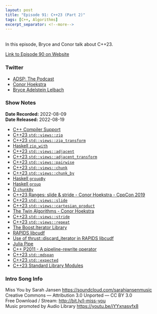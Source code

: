 ```yaml
---
layout: post
title: "Episode 91: C++23 (Part 2)"
tags: [C++, Algorithms]
excerpt_separator: <!--more-->
---
```



<br>In this episode, Bryce and Conor talk about C++23.
 
<!--more-->

[Link to Episode 90 on Website](https://adspthepodcast.com/2022/08/12/Episode-90.html)

### Twitter
 
* [ADSP: The Podcast](https://twitter.com/adspthepodcast)
* [Conor Hoekstra](https://twitter.com/code_report)
* [Bryce Adelstein Lelbach](https://twitter.com/blelbach)

### Show Notes
 
**Date Recorded:** 2022-08-09 <br>
**Date Released:** 2022-08-19

* [C++ Compiler Support](https://en.cppreference.com/w/cpp/compiler_support)
* [C++23 `std::views::zip`](https://www.open-std.org/jtc1/sc22/wg21/docs/papers/2021/p2321r2.html#zip-and-zip_transform)
* [C++23 `std::views::zip_transform`](https://www.open-std.org/jtc1/sc22/wg21/docs/papers/2021/p2321r2.html#zip-and-zip_transform)
* [Haskell `zip_with`](https://hackage.haskell.org/package/base-4.17.0.0/docs/Prelude.html#v:zipWith)
* [C++23 `std::views::adjacent`](https://www.open-std.org/jtc1/sc22/wg21/docs/papers/2021/p2321r2.html#adjacent-and-adjacent_transform)
* [C++23 `std::views::adjacent_transform`](https://www.open-std.org/jtc1/sc22/wg21/docs/papers/2021/p2321r2.html#adjacent-and-adjacent_transform)
* [C++23 `std::views::pairwise`](https://www.open-std.org/jtc1/sc22/wg21/docs/papers/2021/p2321r2.html#naming)
* [C++23 `std::views::chunk`](https://www.open-std.org/jtc1/sc22/wg21/docs/papers/2021/p2442r1.html#chunk)
* [C++23 `std::views::chunk_by`](https://www.open-std.org/jtc1/sc22/wg21/docs/papers/2021/p2443r1.html)
* [Haskell `groupBy`](https://hackage.haskell.org/package/utility-ht-0.0.16/docs/Data-List-HT.html#v:groupBy)
* [Haskell `group`](https://hackage.haskell.org/package/utility-ht-0.0.16/docs/Data-List-HT.html#v:group)
* [D `chunkBy`](https://dlang.org/library/std/algorithm/iteration/chunk_by.html)
* [C++23 Ranges: slide & stride - Conor Hoekstra - CppCon 2019](https://www.youtube.com/watch?v=-_lqZJK2vjI)
* [C++23 `std::views::slide`](https://www.open-std.org/jtc1/sc22/wg21/docs/papers/2021/p2442r1.html#slide)
* [C++23 `std::views::cartesian_product`](https://www.open-std.org/jtc1/sc22/wg21/docs/papers/2022/p2374r4.html)
* [The Twin Algorithms - Conor Hoekstra](https://www.youtube.com/watch?v=NiferfBvN3s)
* [C++23 `std::views::stride`](https://www.open-std.org/jtc1/sc22/wg21/docs/papers/2022/p1899r3.html)
* [C++23 `std::views::repeat`](https://www.open-std.org/jtc1/sc22/wg21/docs/papers/2022/p2474r2.html)
* [The Boost.Iterator Library](https://www.boost.org/doc/libs/1_79_0/libs/iterator/doc/index.html#new-style-iterators)
* [RAPIDS libcudf](https://github.com/rapidsai/cudf)
* [Use of thrust::discard_iterator in RAPIDS libcudf](https://github.com/rapidsai/cudf/blob/e099e01c9b6ab8a2db5d5ee446b8843ee6199acc/cpp/src/groupby/sort/group_replace_nulls.cu#L54)
* [Julia Pipe](https://syl1.gitbook.io/julia-language-a-concise-tutorial/useful-packages/pipe)
* [C++ P2011 - A pipeline-rewrite operator](https://www.open-std.org/jtc1/sc22/wg21/docs/papers/2020/p2011r0.html)
* [C++23 `std::mdspan`](https://www.open-std.org/jtc1/sc22/wg21/docs/papers/2022/p0009r18.html)
* [C++23 `std::expected`](https://www.open-std.org/jtc1/sc22/wg21/docs/papers/2022/p0323r12.html)
* [C++23 Standard Library Modules](https://www.open-std.org/jtc1/sc22/wg21/docs/papers/2022/p2465r3.pdf)

### Intro Song Info
 
Miss You by Sarah Jansen https://soundcloud.com/sarahjansenmusic<br>
Creative Commons — Attribution 3.0 Unported — CC BY 3.0<br>
Free Download / Stream: http://bit.ly/l-miss-you<br>
Music promoted by Audio Library https://youtu.be/iYYxnasvfx8<br>